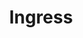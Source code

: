 ---
title: Ingress
crosslinks:
- u_imguralbumbot
- pokemongo
- livven
- TheSilphRoad
- Goruck
- MassdropBot
- Android
- IngressSwag
- autourbanbot
- thatHappened
- itookapicture
- WinnipegPokemonGO
- woahdude
- ingresscirclejerk
- TheWire
- TheNianticProject
- vredditmirrorbot
- gifs
- autotldr
- MineralPorn
---